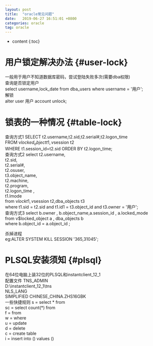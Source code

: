 ```yaml
---
layout: post
title:  "oracle常见问题"
date:   2019-06-27 16:51:01 +0800
categories: oracle
tag: oracle
---
```


* content
{:toc}


用户锁定解决办法		{#user-lock}
====================

一般用于用户不知道数据库密码，尝试登陆失败多次(需要dba权限)<br>
查询是否锁定用户<br>
select username,lock_date from dba_users where username = '用户';<br>
解锁<br>
alter user 用户 account unlock;<br>

锁表的一种情况			{#table-lock}
===================
查询方式1
SELECT t2.username,t2.sid,t2.serial#,t2.logon_time<br>
FROM v$locked_object t1,v$session t2<br>
WHERE t1.session_id=t2.sid ORDER BY t2.logon_time;<br>
查询方式2
select t2.username,<br>
t2.sid,<br>
t2.serial#,<br>
t2.osuser,<br>
t3.object_name,<br>
t2.machine,<br>
t2.program,<br>
t2.logon_time ,<br>
t1.lmode<br>
from v$lock t1,v$session t2,dba_objects t3<br>
where t1.sid = t2.sid and t1.id1 = t3.object_id and t3.owner = '用户';<br>
查询方式3
select b.owner , b.object_name,a.session_id , a.locked_mode<br>
from v$locked_object a , dba_objects b<br>
where b.object_id = a.object_id ;<br>

杀掉进程<br>
eg:ALTER SYSTEM KILL SESSION '365,31045';<br>

PLSQL安装须知		{#plsql}
================
在64位电脑上装32位的PLSQL和instantclient_12_1<br>
配置文件
TNS_ADMIN<br>
D:\instantclient_12_1\tns<br>
NLS_LANG<br>
SIMPLIFIED CHINESE_CHINA.ZHS16GBK<br>
一些快捷规则
s = select * from<br>
sc = select count(*) from<br>
f = from<br>
w = where<br>
u = update<br>
d = delete<br>
c = create table<br>
i = insert into () values ()<br>
